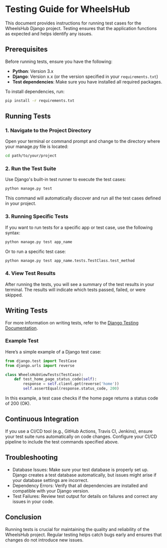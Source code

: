 # Testing Guide for WheelsHub

This document provides instructions for running test cases for the WheelsHub Django project. Testing ensures that the application functions as expected and helps identify any issues.

## Prerequisites

Before running tests, ensure you have the following:

- **Python**: Version 3.x
- **Django**: Version x.x (or the version specified in your `requirements.txt`)
- **Test dependencies**: Make sure you have installed all required packages.

To install dependencies, run:
```bash 
pip install -r requirements.txt
```

## Running Tests
### 1. Navigate to the Project Directory

Open your terminal or command prompt and change to the directory where your manage.py file is located:

```bash
cd path/to/your/project
```

### 2. Run the Test Suite

Use Django's built-in test runner to execute the test cases:

```bash
python manage.py test
```

This command will automatically discover and run all the test cases defined in your project.

### 3. Running Specific Tests

If you want to run tests for a specific app or test case, use the following syntax:

```bash
python manage.py test app_name
```
Or to run a specific test case:

```bash
python manage.py test app_name.tests.TestClass.test_method
```
### 4. View Test Results

After running the tests, you will see a summary of the test results in your terminal. The results will indicate which tests passed, failed, or were skipped.

## Writing Tests
For more information on writing tests, refer to the [Django Testing Documentation](https://docs.djangoproject.com/en/5.1/topics/testing/).

### Example Test
Here’s a simple example of a Django test case:

```python
from django.test import TestCase
from django.urls import reverse

class WheelsHubViewTests(TestCase):
    def test_home_page_status_code(self):
        response = self.client.get(reverse('home'))
        self.assertEqual(response.status_code, 200)
```

In this example, a test case checks if the home page returns a status code of 200 (OK).

## Continuous Integration
If you use a CI/CD tool (e.g., GitHub Actions, Travis CI, Jenkins), ensure your test suite runs automatically on code changes. Configure your CI/CD pipeline to include the test commands specified above.

## Troubleshooting
- Database Issues: Make sure your test database is properly set up. Django creates a test database automatically, but issues might arise if your database settings are incorrect.
- Dependency Errors: Verify that all dependencies are installed and compatible with your Django version.
- Test Failures: Review test output for details on failures and correct any issues in your code.

## Conclusion
Running tests is crucial for maintaining the quality and reliability of the WheelsHub project. Regular testing helps catch bugs early and ensures that changes do not introduce new issues.
